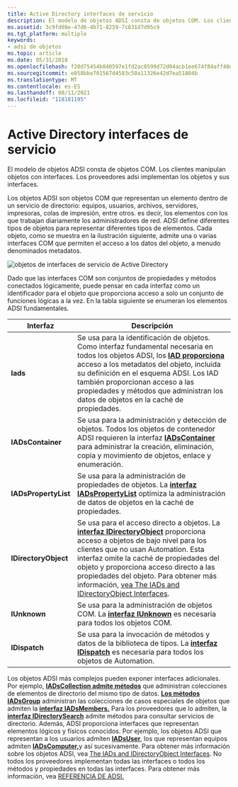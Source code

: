 ```yaml
---
title: Active Directory interfaces de servicio
description: El modelo de objetos ADSI consta de objetos COM. Los clientes manipulan objetos con interfaces. Los proveedores adsi implementan los objetos y sus interfaces.
ms.assetid: 3c9fd08e-47d6-4b71-8259-7c831d7d95c9
ms.tgt_platform: multiple
keywords:
- adsi de objetos
ms.topic: article
ms.date: 05/31/2018
ms.openlocfilehash: f20d75454b840597e1fd2ac0599d72d04acb1ee674f84aff40da64f9886879cb
ms.sourcegitcommit: e858bbe701567d4583c50a11326e42d7ea51804b
ms.translationtype: MT
ms.contentlocale: es-ES
ms.lasthandoff: 08/11/2021
ms.locfileid: "118181195"
---
```

# <a name="active-directory-service-interfaces-objects"></a>Active Directory interfaces de servicio

El modelo de objetos ADSI consta de objetos COM. Los clientes manipulan objetos con interfaces. Los proveedores adsi implementan los objetos y sus interfaces.

Los objetos ADSI son objetos COM que representan un elemento dentro de un servicio de directorio: equipos, usuarios, archivos, servidores, impresoras, colas de impresión, entre otros. es decir, los elementos con los que trabajan diariamente los administradores de red. ADSI define diferentes tipos de objetos para representar diferentes tipos de elementos. Cada objeto, como se muestra en la ilustración siguiente, admite una o varias interfaces COM que permiten el acceso a los datos del objeto, a menudo denominados metadatos.

![objetos de interfaces de servicio de Active Directory](images/ds2objex.png)

Dado que las interfaces COM son conjuntos de propiedades y métodos conectados lógicamente, puede pensar en cada interfaz como un identificador para el objeto que proporciona acceso a solo un conjunto de funciones lógicas a la vez. En la tabla siguiente se enumeran los elementos ADSI fundamentales.



| Interfaz            | Descripción                                                                                                                                                                                                                                                                                                                                                                               |
|----------------------|-------------------------------------------------------------------------------------------------------------------------------------------------------------------------------------------------------------------------------------------------------------------------------------------------------------------------------------------------------------------------------------------|
| **Iads**             | Se usa para la identificación de objetos. Como interfaz fundamental necesaria en todos los objetos ADSI, los [**IAD proporciona**](/windows/desktop/api/Iads/nn-iads-iads) acceso a los metadatos del objeto, incluida su definición en el esquema ADSI. Los IAD también proporcionan acceso a las propiedades y métodos que administran los datos de objetos en la caché de propiedades.                                                                                   |
| **IADsContainer**    | Se usa para la administración y detección de objetos. Todos los objetos de contenedor ADSI requieren la interfaz [**IADsContainer**](/windows/desktop/api/Iads/nn-iads-iadscontainer) para administrar la creación, eliminación, copia y movimiento de objetos, enlace y enumeración.                                                                                                                                                                      |
| **IADsPropertyList** | Se usa para la administración de propiedades de objetos. La [**interfaz IADsPropertyList**](/windows/desktop/api/Iads/nn-iads-iadspropertylist) optimiza la administración de datos de objetos en la caché de propiedades.                                                                                                                                                                                                                                |
| **IDirectoryObject** | Se usa para el acceso directo a objetos. La [**interfaz IDirectoryObject**](/windows/desktop/api/Iads/nn-iads-idirectoryobject) proporciona acceso a objetos de bajo nivel para los clientes que no usan Automation. Esta interfaz omite la caché de propiedades del objeto y proporciona acceso directo a las propiedades del objeto. Para obtener más información, [vea The IADs and IDirectoryObject Interfaces](the-iads-and-idirectoryobject-interfaces.md). |
| **IUnknown**         | Se usa para la administración de objetos COM. La [**interfaz IUnknown**](/windows/win32/api/unknwn/nn-unknwn-iunknown) es necesaria para todos los objetos COM.                                                                                                                                                                                                                                                                              |
| **IDispatch**        | Se usa para la invocación de métodos y datos de la biblioteca de tipos. La [**interfaz IDispatch**](/windows/win32/api/oaidl/nn-oaidl-idispatch) es necesaria para todos los objetos de Automation.                                                                                                                                                                                                                             |



 

Los objetos ADSI más complejos pueden exponer interfaces adicionales. Por ejemplo, [**IADsCollection admite métodos**](/windows/desktop/api/Iads/nn-iads-iadscollection) que administran colecciones de elementos de directorio del mismo tipo de datos. [**Los métodos IADsGroup**](/windows/desktop/api/Iads/nn-iads-iadsgroup) administran las colecciones de casos especiales de objetos que admiten la [**interfaz IADsMembers.**](/windows/desktop/api/Iads/nn-iads-iadsmembers) Para los proveedores que lo admiten, la [**interfaz IDirectorySearch**](/windows/desktop/api/Iads/nn-iads-idirectorysearch) admite métodos para consultar servicios de directorio. Además, ADSI proporciona interfaces que representan elementos lógicos y físicos conocidos. Por ejemplo, los objetos ADSI que representan a los usuarios admiten [**IADsUser**](/windows/desktop/api/Iads/nn-iads-iadsuser), los que representan equipos admiten [**IADsComputer,**](/windows/desktop/api/Iads/nn-iads-iadscomputer)y así sucesivamente. Para obtener más información sobre los objetos ADSI, vea [The IADs and IDirectoryObject Interfaces](the-iads-and-idirectoryobject-interfaces.md). No todos los proveedores implementan todas las interfaces o todos los métodos y propiedades en todas las interfaces. Para obtener más información, vea [REFERENCIA DE ADSI.](adsi-reference.md)

 

 